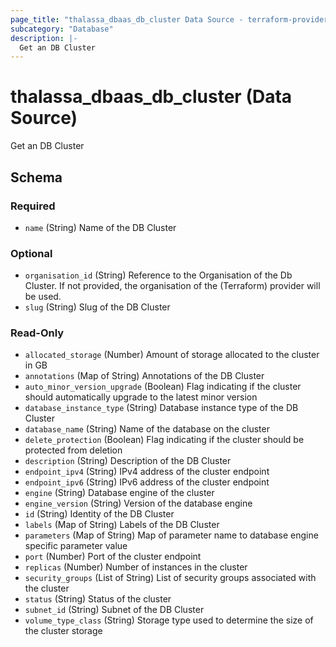 ```yaml
---
page_title: "thalassa_dbaas_db_cluster Data Source - terraform-provider-thalassa"
subcategory: "Database"
description: |-
  Get an DB Cluster
---
```


# thalassa_dbaas_db_cluster (Data Source)

Get an DB Cluster



<!-- schema generated by tfplugindocs -->
## Schema

### Required

- `name` (String) Name of the DB Cluster

### Optional

- `organisation_id` (String) Reference to the Organisation of the Db Cluster. If not provided, the organisation of the (Terraform) provider will be used.
- `slug` (String) Slug of the DB Cluster

### Read-Only

- `allocated_storage` (Number) Amount of storage allocated to the cluster in GB
- `annotations` (Map of String) Annotations of the DB Cluster
- `auto_minor_version_upgrade` (Boolean) Flag indicating if the cluster should automatically upgrade to the latest minor version
- `database_instance_type` (String) Database instance type of the DB Cluster
- `database_name` (String) Name of the database on the cluster
- `delete_protection` (Boolean) Flag indicating if the cluster should be protected from deletion
- `description` (String) Description of the DB Cluster
- `endpoint_ipv4` (String) IPv4 address of the cluster endpoint
- `endpoint_ipv6` (String) IPv6 address of the cluster endpoint
- `engine` (String) Database engine of the cluster
- `engine_version` (String) Version of the database engine
- `id` (String) Identity of the DB Cluster
- `labels` (Map of String) Labels of the DB Cluster
- `parameters` (Map of String) Map of parameter name to database engine specific parameter value
- `port` (Number) Port of the cluster endpoint
- `replicas` (Number) Number of instances in the cluster
- `security_groups` (List of String) List of security groups associated with the cluster
- `status` (String) Status of the cluster
- `subnet_id` (String) Subnet of the DB Cluster
- `volume_type_class` (String) Storage type used to determine the size of the cluster storage 